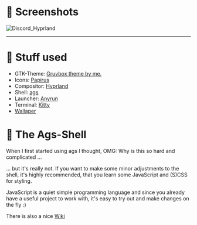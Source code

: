 # 👀 **Screenshots** 
![Discord_Hyprland](https://github.com/RoccoRakete/hyprland-dots/assets/44879342/ca05a82c-310a-4046-b3be-90cf5a4a74d3)

---

# 🔧 **Stuff used** 
* GTK-Theme: [Gruvbox theme by me.]()
* Icons: [Papirus](https://github.com/PapirusDevelopmentTeam/papirus-icon-theme)
* Compositor: [Hyprland](https://github.com/hyprwm)
* Shell: [ags](https://github.com/Aylur/ags)
* Launcher: [Anyrun](https://github.com/Kirottu/anyrun)
* Terminal: [Kitty](https://github.com/kovidgoyal/kitty)
* [Wallaper](https://github.com/AngelJumbo/gruvbox-wallpapers/blob/main/wallpapers/irl/stairs.jpg)

# 🎨 **The Ags-Shell** 
When I first started using ags I thought, OMG: Why is this so hard and complicated ...

... but it's really not. If you want to make some minor adjustments to the shell, it's highly recommended, that you learn some JavaScript and (S)CSS for styling.

JavaScript is a quiet simple programming language and since you already have a useful project to work with, it's easy to try out and make changes on the fly :) 

There is also a nice [Wiki](https://github.com/Aylur/ags/wiki)
